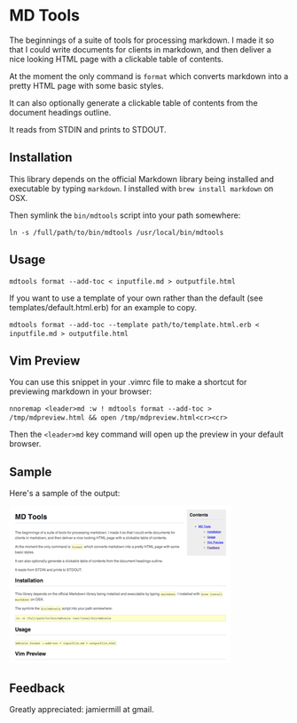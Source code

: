 MD Tools
========

The beginnings of a suite of tools for processing markdown. I made it so that I
could write documents for clients in markdown, and then deliver a nice looking
HTML page with a clickable table of contents.

At the moment the only command is `format` which converts markdown into a
pretty HTML page with some basic styles.

It can also optionally generate a clickable table of contents from the document
headings outline.

It reads from STDIN and prints to STDOUT.

Installation
------------

This library depends on the official Markdown library being installed and
executable by typing `markdown`. I installed with `brew install markdown` on OSX.

Then symlink the `bin/mdtools` script into your path somewhere:

	ln -s /full/path/to/bin/mdtools /usr/local/bin/mdtools

Usage
-----

	mdtools format --add-toc < inputfile.md > outputfile.html

If you want to use a template of your own rather than the default (see templates/default.html.erb)
for an example to copy.

	mdtools format --add-toc --template path/to/template.html.erb < inputfile.md > outputfile.html

Vim Preview
-----------

You can use this snippet in your .vimrc file to make a shortcut for previewing
markdown in your browser:

	nnoremap <leader>md :w ! mdtools format --add-toc > /tmp/mdpreview.html && open /tmp/mdpreview.html<cr><cr>

Then the `<leader>md` key command will open up the preview in your default
browser.

Sample
------

Here's a sample of the output:

![Sample Image](https://github.com/jamiemill/mdtools/raw/master/sample.png)

Feedback
--------

Greatly appreciated: jamiermill at gmail.

